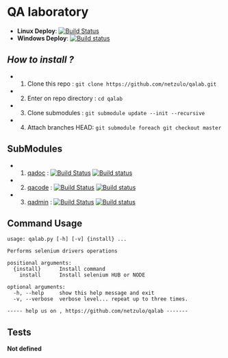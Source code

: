 # QA laboratory 

+ **Linux Deploy**: [![Build Status](https://travis-ci.org/netzulo/qalab.svg?branch=master)](https://travis-ci.org/netzulo/qalab)
+ **Windows Deploy**: [![Build status](https://ci.appveyor.com/api/projects/status/f4orjhi6vjgsxxq9?svg=true)](https://ci.appveyor.com/project/netzulo/qalab-v060g)


## _How to install ?_

+ 1. Clone this repo : `git clone https://github.com/netzulo/qalab.git`
+ 2. Enter on repo directory : `cd qalab`
+ 3. Clone submodules : `git submodule update --init --recursive`
+ 4. Attach branches HEAD: `git submodule foreach git checkout master`

## SubModules

+ 1. [qadoc](https://github.com/netzulo/qadoc)  : [![Build Status](https://travis-ci.org/netzulo/qadoc.svg?branch=master)](https://travis-ci.org/netzulo/qadoc) [![Build status](https://ci.appveyor.com/api/projects/status/ist2gcxanbbxqdss?svg=true)](https://ci.appveyor.com/api/projects/status/ist2gcxanbbxqdss?svg=true)
+ 2. [qacode](https://github.com/netzulo/qacode) : [![Build Status](https://travis-ci.org/netzulo/qacode.svg?branch=master)](https://travis-ci.org/netzulo/qacode) [![Build status](https://ci.appveyor.com/api/projects/status/4a0tc5pis1bykt9x?svg=true)](https://ci.appveyor.com/project/netzulo/qacode)
+ 3. [qadmin](https://github.com/netzulo/qadmin) : [![Build Status](https://travis-ci.org/netzulo/qadmin.svg?branch=master)](https://travis-ci.org/netzulo/qadmin) [![Build status](https://ci.appveyor.com/api/projects/status/qrb3o3qdeg3qv9eq?svg=true)](https://ci.appveyor.com/project/netzulo/qadmin)

## Command Usage

```
usage: qalab.py [-h] [-v] {install} ...

Performs selenium drivers operations

positional arguments:
  {install}      Install command
    install      Install selenium HUB or NODE

optional arguments:
  -h, --help     show this help message and exit
  -v, --verbose  verbose level... repeat up to three times.

----- help us on , https://github.com/netzulo/qalab -------
```

## Tests

__Not defined__
